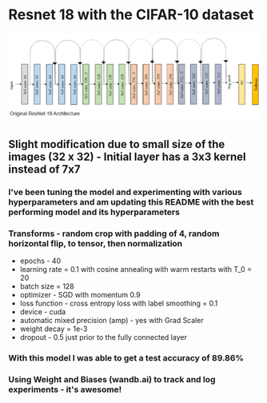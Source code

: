 # Resnet 18 with the CIFAR-10 dataset
![](image.png)


## Slight modification due to small size of the images (32 x 32) - Initial layer has a 3x3 kernel instead of 7x7

### I've been tuning the model and experimenting with various hyperparameters and am  updating this README with the best performing model and its hyperparameters

### Transforms - random crop with padding of 4, random horizontal flip, to tensor, then normalization

- epochs - 40
- learning rate = 0.1 with cosine annealing with warm restarts with T_0 = 20
- batch size = 128
- optimizer - SGD with momentum 0.9
- loss function - cross entropy loss with label smoothing = 0.1
- device - cuda
- automatic mixed precision (amp) - yes with Grad Scaler
- weight decay = 1e-3
- dropout - 0.5 just prior to the fully connected layer

### With this model I was able to get a test accuracy of 89.86%

### Using Weight and Biases (wandb.ai) to track and log experiments - it's awesome!
